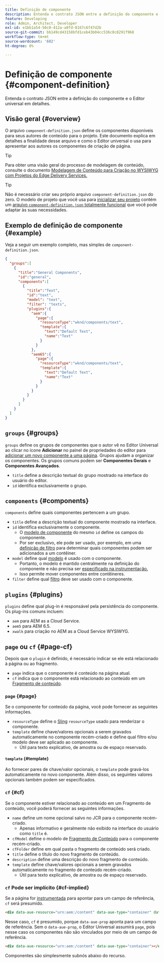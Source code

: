 ```yaml
---
title: Definição de componente
description: Entenda o contrato JSON entre a definição do componente e o Editor universal em detalhes.
feature: Developing
role: Admin, Architect, Developer
exl-id: e1bb1a54-50c0-412a-a8fd-8167c6f47d2b
source-git-commit: bb149cd43158bfd1ceb43b04cc536c8c8291f968
workflow-type: tm+mt
source-wordcount: '602'
ht-degree: 0%

---
```


# Definição de componente {#component-definition}

Entenda o contrato JSON entre a definição do componente e o Editor universal em detalhes.

## Visão geral {#overview}

O arquivo `component-definition.json` define os componentes disponíveis para seus autores de conteúdo para o projeto. Este documento explica em detalhes a finalidade desse arquivo e como o Editor universal o usa para apresentar aos autores os componentes de criação de página.

>[!TIP]
>
>Para obter uma visão geral do processo de modelagem de conteúdo, consulte o documento [Modelagem de Conteúdo para Criação no WYSIWYG com Projetos do Edge Delivery Services.](https://www.aem.live/developer/component-model-definitions)

>[!TIP]
>
>Não é necessário criar seu próprio arquivo `component-definition.json` do zero. O modelo de projeto que você usa para [inicializar seu projeto](https://www.aem.live/developer/ue-tutorial) contém um [arquivo `component-definition.json` totalmente funcional](https://github.com/adobe-rnd/aem-boilerplate-xwalk/blob/main/component-definition.json) que você pode adaptar às suas necessidades.

## Exemplo de definição de componente {#example}

Veja a seguir um exemplo completo, mas simples de `component-definition.json`.

```json
{
  "groups":[
    {
      "title":"General Components",
      "id":"general",
      "components":[
        {
          "title":"Text",
          "id":"text",
          "model": "text",
          "filter": "texts",
          "plugins":{
            "aem":{
              "page":{
                "resourceType":"wknd/components/text",
                "template":{
                  "text":"Default Text",
                  "name":"Text"
                }
              }
            },
            "aem65":{
              "page":{
                "resourceType":"wknd/components/text",
                "template":{
                  "text":"Default Text",
                  "name":"Text"
                }
              }
            }
          }
        }
      ]
    }
  ]
}
```

## `groups` {#groups}

`groups` define os grupos de componentes que o autor vê no Editor Universal ao clicar no ícone **Adicionar** no painel de propriedades do editor para [adicionar um novo componente a uma página](/help/sites-cloud/authoring/universal-editor/authoring.md#adding-components). Grupos ajudam a organizar os componentes. Os grupos comuns podem ser **Componentes Gerais** e **Componentes Avançados**.

* `title` define a descrição textual do grupo mostrado na interface do usuário do editor.
* `id` identifica exclusivamente o grupo.

## `components` {#components}

`components` define quais componentes pertencem a um grupo.

* `title` define a descrição textual do componente mostrado na interface.
* `id` identifica exclusivamente o componente.
   * O [modelo de componente](/help/implementing/universal-editor/field-types.md#model-structure) do mesmo `id` define os campos do componente.
   * Por ser exclusivo, ele pode ser usado, por exemplo, em uma [definição de filtro](/help/implementing/universal-editor/filtering.md) para determinar quais componentes podem ser adicionados a um contêiner.
* `model` define qual [modelo](/help/implementing/universal-editor/field-types.md#model-structure) é usado com o componente.
   * Portanto, o modelo é mantido centralmente na definição do componente e não precisa ser [especificado na instrumentação.](/help/implementing/universal-editor/field-types.md#instrumentation)
   * Isso permite mover componentes entre contêineres.
* `filter` define qual [filtro](/help/implementing/universal-editor/filtering.md) deve ser usado com o componente.

## `plugins` {#plugins}

`plugins` define qual plug-in é responsável pela persistência do componente. Os plug-ins comuns incluem:

* `aem` para AEM as a Cloud Service.
* `aem5` para AEM 6.5.
* `xwalk` para criação no AEM as a Cloud Service WYSIWYG.

## `page` ou `cf` {#page-cf}

Depois que o `plugin` é definido, é necessário indicar se ele está relacionado à página ou ao fragmento.

* `page` indica que o componente é conteúdo na página atual.
* `cf` indica que o componente está relacionado ao conteúdo em um [Fragmento de conteúdo](/help/assets/content-fragments/content-fragments.md).

### `page` {#page}

Se o componente for conteúdo da página, você pode fornecer as seguintes informações.

* `resourceType` define o [Sling](/help/implementing/developing/introduction/sling-cheatsheet.md) `resourceType` usado para renderizar o componente.
* `template` define chave/valores opcionais a serem gravados automaticamente no componente recém-criado e define qual filtro e/ou modelo deve ser aplicado ao componente.
   * Útil para texto explicativo, de amostra ou de espaço reservado.

#### `template` {#template}

Ao fornecer pares de chave/valor opcionais, o `template` pode gravá-los automaticamente no novo componente. Além disso, os seguintes valores opcionais também podem ser especificados.

### `cf` {#cf}

Se o componente estiver relacionado ao conteúdo em um Fragmento de conteúdo, você poderá fornecer as seguintes informações.

* `name` define um nome opcional salvo no JCR para o componente recém-criado.
   * Apenas informativo e geralmente não exibido na interface do usuário como `title` é.
* `cfModel` define o modelo de [Fragmento de Conteúdo](/help/assets/content-fragments/content-fragments-models.md) para o componente recém-criado.
* `cfFolder` define em qual pasta o fragmento de conteúdo será criado.
* `title` define o título do novo fragmento de conteúdo.
* `description` define uma descrição do novo fragmento de conteúdo.
* `template` define chave/valores opcionais a serem gravados automaticamente no fragmento de conteúdo recém-criado.
   * Útil para texto explicativo, de amostra ou de espaço reservado.

### `cf` Pode ser implícito {#cf-implied}

Se a página for [instrumentada](/help/implementing/universal-editor/getting-started.md#instrument-page) para apontar para um campo de referência, `cf` será presumido.

```html
<div data-aue-resource="urn:aem:/content" data-aue-type="container" data-aue-prop="field"></div>
```

Nesse caso, `cf` é presumido, porque `data-aue-prop` aponta para um campo de referência. Sem o `data-aue-prop`, o Editor Universal assumirá `page`, pois nesse caso os componentes não são vinculados por meio de um campo de referência.

```html
<div data-aue-resource="urn:aem:/content" data-aue-type="container"></div>
```

Componentes são simplesmente subnós abaixo do recurso.
